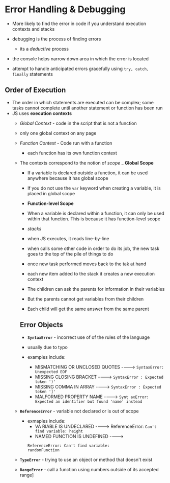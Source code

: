 # Error Handling & Debugging

- More likely to find the error in code if you understand execution contexts and stacks

- debugging is the process of finding errors
  - its a *deductive* process
- the console helps narrow down area in which the error is located
- attempt to handle anticipated errors gracefully using `try, catch, finally` statements

## Order of Execution

- The order in which statements are executed can be complex; some tasks cannot complete until another statement or function has been run
- JS uses **execution contexts**
  - *Global Context* - code in the script that is not a function
  - only one global context on any page
  - *Function Context* - Code run with a function
    - each function has its own function context
  - The contexts correspond to the notion of *scope*
    _ **Global Scope**
    - If a variable is declared outside a function, it can be used anywhere because it has global scope
    - If you do not use the `var` keyword when creating a variable, it is placed in global scope
    - **Function-level Scope**
    - When a variable is declared within a function, it can only be used within that function. This is because it has function-level scope

    - *stacks*
    - when JS executes, it reads line-by-line

    - when calls some other code in order to do its job, the new task goes to the top of the pile of things to do

    - once new task performed moves back to the tak at hand
    - each new item added to the stack it creates a new execution context

    - The children can ask the parents for information in their variables
    - But the parents cannot get variables from their children
    - Each child will get the same answer from the same parent

    ## Error Objects

    - **`SyntaxError`** - incorrect use of of the rules of the language

    - usually due to typo
    - examples include:
      - MISMATCHING OR UNCLOSED QUOTES ----> `SyntaxError: Unexpected EOF`
      - MISSING CLOSING BRACKET ----> `SyntaxError : Expected token ')'`
      - MISSING COMMA IN ARRAY ----> `SyntaxError : Expected token ']'`
      - MALFORMED PROPERTY NAME ----> `Synt axError: Expected an identifier but found 'name' instead`

  - **`ReferenceError`** - variable not declared or is out of scope

    - exmaples include:
      - VA RIABLE IS UNDECLARED ----> ReferenceError: `Can't find variable: height`
      - NAMED FUNCTION IS UNDEFINED ---->
      ```
      ReferenceError: Can't find variable:
      randomFunction
      ```
  - **`TypeError`** - trying to use an object or method that doesn't exist

  - **`RangeError`** - call a function using numbers outside of its accepted range]


      

